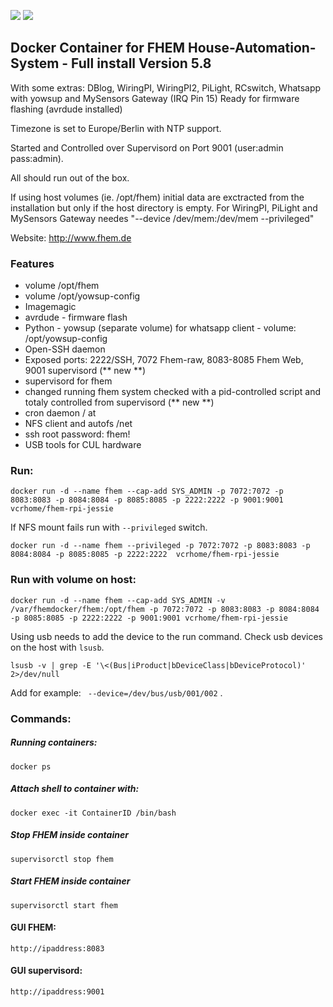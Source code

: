 [![](https://images.microbadger.com/badges/image/vcrhome/fhem-rpi-jessie.svg)](https://microbadger.com/images/vcrhome/fhem-rpi-jessie "Get your own image badge on microbadger.com")
[![](https://images.microbadger.com/badges/version/vcrhome/fhem-rpi-jessie.svg)](https://microbadger.com/images/vcrhome/fhem-rpi-jessie "Get your own version badge on microbadger.com")

## Docker Container for FHEM House-Automation-System - Full install Version 5.8
With some extras: DBlog, WiringPI, WiringPI2, PiLight, RCswitch, Whatsapp with yowsup and MySensors Gateway (IRQ Pin 15)
Ready for firmware flashing (avrdude installed)

Timezone is set to Europe/Berlin with NTP support.

Started and Controlled over Supervisord on Port 9001 (user:admin pass:admin).

All should run out of the box.

If using host volumes (ie. /opt/fhem) initial data are exctracted from the installation but only if the host directory is empty.
For WiringPI, PiLight and MySensors Gateway needes "--device /dev/mem:/dev/mem --privileged"

Website: http://www.fhem.de

### Features
* volume /opt/fhem
* volume /opt/yowsup-config
* Imagemagic
* avrdude - firmware flash
* Python - yowsup (separate volume) for whatsapp client - volume: /opt/yowsup-config
* Open-SSH daemon
* Exposed ports: 2222/SSH, 7072 Fhem-raw, 8083-8085 Fhem Web, 9001 supervisord (** new **)
* supervisord for fhem
* changed running fhem system checked with a pid-controlled script and totaly controlled from supervisord (** new **)
* cron daemon / at
* NFS client and autofs /net
* ssh root password: fhem!
* USB tools for CUL hardware

### Run:
    docker run -d --name fhem --cap-add SYS_ADMIN -p 7072:7072 -p 8083:8083 -p 8084:8084 -p 8085:8085 -p 2222:2222 -p 9001:9001 vcrhome/fhem-rpi-jessie
   
If NFS mount fails run with `--privileged` switch.

    docker run -d --name fhem --privileged -p 7072:7072 -p 8083:8083 -p 8084:8084 -p 8085:8085 -p 2222:2222  vcrhome/fhem-rpi-jessie

### Run with volume on host:

    docker run -d --name fhem --cap-add SYS_ADMIN -v /var/fhemdocker/fhem:/opt/fhem -p 7072:7072 -p 8083:8083 -p 8084:8084 -p 8085:8085 -p 2222:2222 -p 9001:9001 vcrhome/fhem-rpi-jessie


Using  usb  needs to add the device to the run command.  Check usb devices on the host with ` lsusb `.

` lsusb -v | grep -E '\<(Bus|iProduct|bDeviceClass|bDeviceProtocol)' 2>/dev/null `

Add for example: `  --device=/dev/bus/usb/001/002 ` .


### Commands:
##### Running containers:
    docker ps
##### Attach shell to container with:
    docker exec -it ContainerID /bin/bash
##### Stop FHEM inside container
    supervisorctl stop fhem
##### Start FHEM inside container
    supervisorctl start fhem
    
#### GUI FHEM:
    http://ipaddress:8083

#### GUI supervisord:
    http://ipaddress:9001


 
